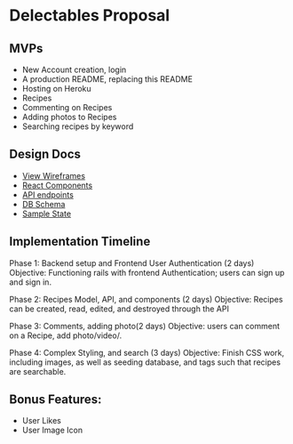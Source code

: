 # Delectables Proposal

## MVPs
- New Account creation, login
- A production README, replacing this README
- Hosting on Heroku
- Recipes
- Commenting on Recipes
- Adding photos to Recipes
- Searching recipes by keyword

## Design Docs
- [View Wireframes](https://github.com/adelrio1/Delectables/tree/master/docs/Wireframes)
- [React Components](https://github.com/adelrio1/Delectables/blob/master/docs/component_hierarchy.md)
- [API endpoints](https://github.com/adelrio1/Delectables/blob/master/docs/api_endpoints.md)
- [DB Schema](https://github.com/adelrio1/Delectables/blob/master/docs/schema.md)
- [Sample State](https://github.com/adelrio1/Delectables/blob/master/docs/sample_state.md)

## Implementation Timeline

Phase 1: Backend setup and Frontend User Authentication (2 days)
Objective: Functioning rails with frontend Authentication; users can sign up and sign in.

Phase 2: Recipes Model, API, and components (2 days)
Objective: Recipes can be created, read, edited, and destroyed through the API

Phase 3: Comments, adding photo(2 days)
Objective: users can comment on a Recipe, add photo/video/.

Phase 4: Complex Styling, and search (3 days)
Objective: Finish CSS work, including images, as well as seeding database, and tags such that recipes are searchable.

## Bonus Features:
- User Likes
- User Image Icon
